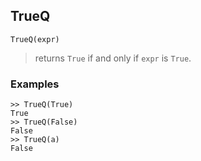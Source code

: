 ## TrueQ

```
TrueQ(expr) 
```

> returns `True` if and only if `expr` is `True`.

### Examples
 
```
>> TrueQ(True)
True
>> TrueQ(False)
False
>> TrueQ(a)
False
```